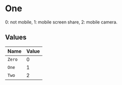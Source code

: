 # One

0: not mobile, 1: mobile screen share, 2: mobile camera.


## Values

| Name   | Value  |
| ------ | ------ |
| `Zero` | 0      |
| `One`  | 1      |
| `Two`  | 2      |